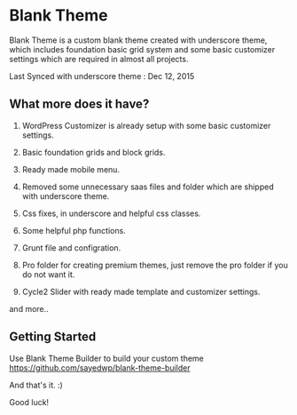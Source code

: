 Blank Theme
===

Blank Theme is a custom blank theme created with underscore theme, which includes foundation basic grid system and some basic customizer settings which are required in almost all projects.

Last Synced with underscore theme : Dec 12, 2015

What more does it have?
---------------

1) WordPress Customizer is already setup with some basic customizer settings.

2) Basic foundation grids and block grids.

3) Ready made mobile menu.

4) Removed some unnecessary saas files and folder which are shipped with underscore theme.

5) Css fixes, in underscore and helpful css classes.

6) Some helpful php functions.

7) Grunt file and configration.

8) Pro folder for creating premium themes, just remove the pro folder if you do not want it.

9) Cycle2 Slider with ready made template and customizer settings.

and more..


Getting Started
---------------

Use Blank Theme Builder to build your custom theme https://github.com/sayedwp/blank-theme-builder

And that's it. :)

Good luck!
